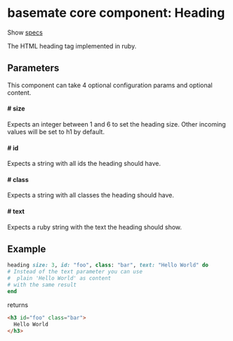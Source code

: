 # basemate core component: Heading

Show [specs](../../spec/usage/components/heading_spec.rb)

The HTML heading tag implemented in ruby.

## Parameters

This component can take 4 optional configuration params and optional content.

#### # size
Expects an integer between 1 and 6 to set the heading size. Other incoming values will be set to h1 by default.

#### # id
Expects a string with all ids the heading should have.

#### # class
Expects a string with all classes the heading should have.

#### # text
Expects a ruby string with the text the heading should show.

## Example

```ruby
heading size: 3, id: "foo", class: "bar", text: "Hello World" do
# Instead of the text parameter you can use
#  plain 'Hello World' as content
# with the same result
end
```

returns

```html
<h3 id="foo" class="bar">
  Hello World
</h3>
```
